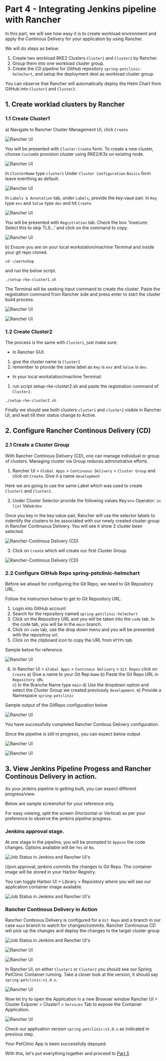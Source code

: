 # Part 4 - Integrating Jenkins pipeline with Rancher


In this part, we will see how easy it is to create workload environment and apply the Continous Delivery for your application by using Rancher.

We will do steps as below:

1. Create two workload RKE2 Clusters `Cluster1` and `Cluster2` by Rancher.
2. Group them into one workload cluster group.
3. Create the CD pipeline for GitHub repository `spring-petclinic-helmchart`, and setup the deployment dest as workload cluster group.

You can observe that Rancher will automatically deploy the Helm Chart from GitHub into `Cluster1` and `Cluster2`. 

## 1. Create worklad clusters by Rancher

### 1.1 Create Cluster1

a) Navigate to Rancher Cluster Management UI, click `Create`

![Rancher UI](./Images-10-13-2021/part1-step5-1-create-custom-all-in-1-rke2-cluster-pg1.png)

You will be presented with `Cluster:Create` form. To create a new cluster, choose `Custom`to provision cluster using RKE2/K3s on existing node.

![Rancher UI](./Images-10-13-2021/part1-step5-2-rancher-ui-create-cluster-custom-all-in-1-rke2-cluster-pg2.png)

In `ClusterName` type `cluster1`
Under `Cluster Configuration` `Basics` form leave everthing as default. 

![Rancher UI](./Images-10-13-2021/part1-step5-3-rancher-ui-create-cluster-custom-all-in-1-rke2-cluster-pg3.png)

In `Labels & Annotation` tab, under `Labels`, provide the key:vaue pair. In `Key` type `env` and  `Value` type `dev` and hit `Create`

![Rancher UI](./Images-10-13-2021/part1-step5-4-rancher-ui-create-cluster-custom-all-in-1-rke2-cluster-pg4.png)

You will be presented with `Registration` tab. Check the box 'Insecure: Select this to skip TLS...' and click on the command to copy. 

![Rancher UI](./Images-10-13-2021/part1-step5-5-rancher-ui-create-cluster-custom-all-in-1-rke2-cluster-copy-command-pg5.png)


b) Ensure you are on your local workstation/machine Terminal and inside your git repo cloned.

```
cd ~/workshop
```
and run the below script. 

```
./setup-rke-cluster1.sh
```
The Terminal will be seeking input command to create the cluster. 
Paste the registration command from Rancher side and press enter to start the cluster build process. 

![Rancher UI](./Images-10-13-2021/part1-step5-6-cluster1-terminal-copy-n-paste-create-cluster1-command-pg6.png)

![Rancher UI](./Images-10-13-2021/part1-step5-7-cluster1-terminal-copy-n-paste-create-cluster1-command-pg7.png)


### 1.2 Create Cluster2

The process is the same with `Cluster1`, just make sure:

- In Rancher GUI:
1. give the cluster name is `Cluster2`
2. remember to provide the same label as `Key` is `env` and  `Value` is `dev`.

- In your local workstation/machine Terminal:
1. run script setup-rke-cluster2.sh and paste the registration command of `Cluster2`.
```
./setup-rke-cluster2.sh
```

Finally we should see both clusters `cluster1` and `cluster2` visible in Rancher UI, and wait till their status change to Active.



## 2. Configure Rancher Continous Delivery (CD)


### 2.1 Create a Cluster Group

With Rancher Continous Delivery (CD), one can manage individual or group of clusters. Managing cluster via Group reduces adminstrative efforts.

1) Rancher UI > `Global Apps` > `Continuous Delivery` > `Cluster Group` and click on `Create`. Give it a name `development`

Here we are going to use the same Label which was used to create `Cluster1` and `Cluster2`.

2) Under Cluster Selector provide the following values
Key:`env`
Operator: `in list`
Value:`dev` 
 
Once you key in the key:value pair, Rancher will use the selector labels to indentify the clusters to be associated with our newly created cluster group in Rancher Continuous Delivery. You will see it show 2 cluster been selected. 

![Rancher-Continous Delivery (CD)](./Images-10-13-2021/part4-Fleet-Cluster-Group-creation-pg1.png)

3) Click on `Create` which will create our first Cluster Group.

![Rancher-Continous Delivery (CD)](./Images-10-13-2021/part4-Fleet-Cluster-Group-creation-success-pg2.png)


### 2.2 Configure GitHub Repo spring-petclinic-helmchart 

Before we ahead for configuring the Git Repo, we need to Git Repository URL.

Follow the instruction below to get to Git Repository URL.

1) Login into GitHub account
2) Search for the repository named `spring-petclinic-helmchart` 
3) Click on the Repository URL and you will be taken into the `code` tab. In the code tab, you will be in the `main` branch.
4)  Click on `code` tab, use the drop down menu and you will be presented with the repositroy url. 
5) Click on the clipboard icon to copy the URL from `HTTPS` tab. 

Sample below for reference. 

![Rancher UI](./Images-10-13-2021/part4-configure-git-repo-forked-url.png)

6) In Rancher UI > `Global Apps` > `Continous Delivery` > `Git Repos` click on `Create`
a) Give a name to your Git Rep `Name`
b) Paste the Git Repo URL in `Repository URL`  
c) In the Branche Name type `main` 
d) Use the dropdown option and select the Cluster Group we created previosuly `development`. 
e) Provide a Namespace `spring-petclinic`

Sample output of the GitRepo configuration below

![Rancher UI](./Images-10-13-2021/part4-Fleet-Git-Repo-Create-pg.png)

You have successfully completed Rancher Contious Delivery configuration. 

Since the pipeline is still in progress, you can expect below output 

![Rancher UI](./Images-10-13-2021/part4-Fleet-Git-repo-status-Not-Ready-gp1.png)

![Rancher UI](./Images-10-13-2021/part4-Fleet-Git-repo-status-Not-Ready-gp2.png)


## 3. View Jenkins Pipeline Progess and Rancher Continous Delivery in action.

As your jenkins pipeline is getting built, you can expect different progress/view. 

Below are sample screenshot for your reference only. 

For easy viewing, split the screen (Horizontal or Vertical) as per your preference to observe the jenkins pipeline progress. 

### Jenkins approval stage.

At one stage in the pipeline, you will be prompted to `Appove` the code changes. Options available will be `Yes` or `No`. 

![Job Status in Jenkins and Rancher UI's ](./Images-10-13-2021/part3-pet-clinic-pipeline-approval-pg6.png)

Upon approval, jenkins commits the changes to Git Repo. The container image will be stored in your Harbor Registry.

You can toggle Harbor UI > Library > Repoistory where you will see our application container image available.

![Job Status in Jenkins and Rancher UI's ](./Images-10-13-2021/part4-Harbor-UI-PetClinic-Container-Image-pg1.png)

### Rancher Continous Delivery in Action

Rancher Continous Delivery is configured for a `Git Repo` and a branch in our case `main` branch to watch for changes/commits. Rancher Continuous CD will pick up the changes and deploy the changes  to the target cluster group

![Job Status in Jenkins and Rancher UI's ](./Images-10-13-2021/part4-pet-clinic-git-repo-update-in-progress-pg1.png)

![Rancher UI](./Images-10-13-2021/part4-Fleet-Git-repo-status-Not-Ready-gp1.png)

![Rancher UI](./Images-10-13-2021/part4-Fleet-Git-repo-status-Ready-gp1.png)

In Rancher UI, on either `Cluster1` or `Cluster2` you should see our Spring PetClinic Container running. Take a closer look at the version, it should say `spring-petclinic:v1.0.x`.

![Rancher UI](./Images-10-13-2021/part4-Fleet-Cluster-Group-PetClinic-depoloyment-service-link-ready.png)

Now let try to open the Application in a new Browser window
Rancher UI > Cluster Exlporer > Cluster1 > `Services` Tab to expose the Container Application.

![Rancher UI](./Images-10-13-2021/part4-Fleet-Cluster-Group-PetClinic-App-working.png)

Check our applivation version  `spring-petclinic:v1.0.x` as indicated in previous step.

Your PetClinic App is been successfully depoyed.

With this, let's put everything together and proceed to [Part 5](part-5.md)

